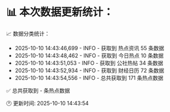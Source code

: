 📊 本次数据更新统计：
==========================

📈 数据分类统计：
- 2025-10-10 14:43:46,699 - INFO - 获取到 热点资讯 55 条数据
- 2025-10-10 14:43:48,462 - INFO - 获取到 今日热点 10 条数据
- 2025-10-10 14:43:51,053 - INFO - 获取到 公社热帖 34 条数据
- 2025-10-10 14:43:52,934 - INFO - 获取到 财经日历 72 条数据
- 2025-10-10 14:43:54,556 - INFO - 总共获取到 171 条热点数据

✅ 总共获取到 - 条热点数据

🕐 更新时间: 2025-10-10 14:43:54
